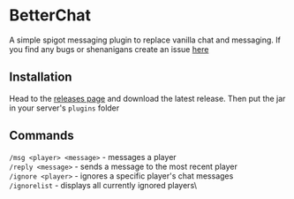 # BetterChat
A simple spigot messaging plugin to replace vanilla chat and messaging. If you find any bugs or shenanigans create an issue [here](https://github.com/BigFonz/BetterMSG/issues)

## **Installation**
Head to the [releases page](https://github.com/BigFonz/BetterMSG/releases) and download the latest release. Then put the jar in your server's ```plugins``` folder

## Commands
`/msg <player> <message>` - messages a player\
`/reply <message>` - sends a message to the most recent player\
`/ignore <player>` - ignores a specific player's chat messages \
`/ignorelist` - displays all currently ignored players\
